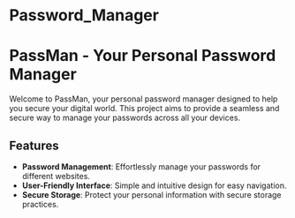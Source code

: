 # Password_Manager
# PassMan - Your Personal Password Manager

Welcome to PassMan, your personal password manager designed to help you secure your digital world. This project aims to provide a seamless and secure way to manage your passwords across all your devices.

## Features

- **Password Management**: Effortlessly manage your passwords for different websites.
- **User-Friendly Interface**: Simple and intuitive design for easy navigation.
- **Secure Storage**: Protect your personal information with secure storage practices.



